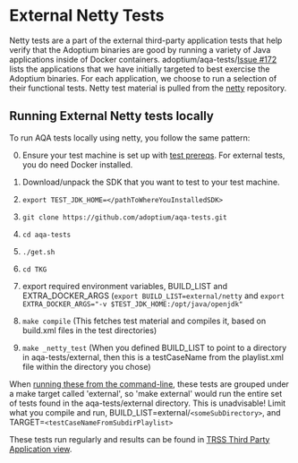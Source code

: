 # External Netty Tests

Netty tests are a part of the external third-party application tests that help verify that the Adoptium binaries are good by running a variety of Java applications inside of Docker containers. adoptium/aqa-tests/[Issue #172](https://github.com/adoptium/aqa-tests/issues/172) lists the applications that we have initially targeted to best exercise the Adoptium binaries. For each application, we choose to run a selection of their functional tests. Netty test material is pulled from the [netty](https://github.com/netty/netty.git) repository.

## Running External Netty tests locally

To run AQA tests locally using netty, you follow the same pattern:

0. Ensure your test machine is set up with [test prereqs](https://github.com/adoptium/aqa-tests/blob/master/doc/Prerequisites.md). For external tests, you do need Docker installed.

1. Download/unpack the SDK that you want to test to your test machine.

2. `export TEST_JDK_HOME=</pathToWhereYouInstalledSDK>`

3. `git clone https://github.com/adoptium/aqa-tests.git`

4. `cd aqa-tests`

5. `./get.sh`

6. `cd TKG`

7. export required environment variables, BUILD_LIST and EXTRA_DOCKER_ARGS (`export BUILD_LIST=external/netty` and `export EXTRA_DOCKER_ARGS="-v $TEST_JDK_HOME:/opt/java/openjdk"`

8. `make compile` (This fetches test material and compiles it, based on build.xml files in the test directories)

9. `make _netty_test` (When you defined BUILD_LIST to point to a directory in aqa-tests/external, then this is a testCaseName from the playlist.xml file within the directory you chose)

When [running these from the command-line](https://github.com/adoptium/aqa-tests/blob/master/doc/userGuide.md#local-testing-via-make-targets-on-the-commandline), these tests are grouped under a make target called 'external', so 'make external' would run the entire set of tests found in the aqa-tests/external directory. This is unadvisable! Limit what you compile and run, BUILD_LIST=external/`<someSubDirectory>`, and TARGET=`<testCaseNameFromSubdirPlaylist>`

These tests run regularly and results can be found in [TRSS Third Party Application view](https://trss.adoptopenjdk.net/ThirdPartyAppView).
